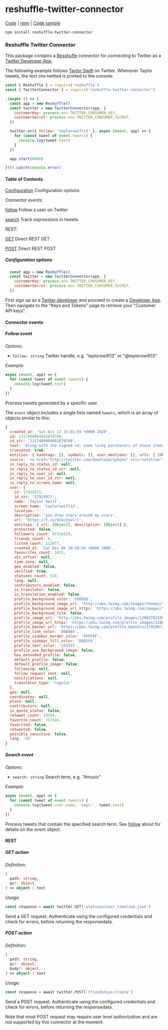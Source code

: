 # reshuffle-twitter-connector

[Code](https://github.com/reshufflehq/reshuffle-twitter-connector) |
[npm](https://www.npmjs.com/package/reshuffle-twitter-connector) |
[Code sample](https://github.com/reshufflehq/reshuffle-twitter-connector/examples)

`npm install reshuffle-twitter-connector`

### Reshuffle Twitter Connector

This package contains a [Resshufle](https://github.com/reshufflehq/reshuffle)
connector for connecting to Twitter as a
[Twitter Developer App](https://developer.twitter.com/en/docs/apps/overview).

The following example follows [Taylor Swift](https://www.taylorswift.com) on
Twitter. Whenever Taylor tweets, the text she twitted is printed to the
console:

```js
const { Reshuffle } = require('reshuffle')
const { TwitterConnector } = require('reshuffle-twitter-connector')

;(async () => {
  const app = new Reshuffle()
  const twitter = new TwitterConnector(app, {
    customerKey: process.env.TWITTER_CONSUMER_KEY,
    customerSecret: process.env.TWITTER_CONSUMER_SECRET,
  })

  twitter.on({ follow: 'taylorswift13' }, async (event, app) => {
    for (const tweet of event.tweets) {
      console.log(tweet.text)
    }
  })

  app.start(8000)

})().catch(console.error)
```

#### Table of Contents

[Configuration](#configuration) Configuration options

_Connector events_:

[follow](#follow) Follow a user on Twitter

[search](#search) Track expressions in tweets

_REST_:

[GET](#GET) Direct REST GET

[POST](#POST) Direct REST POST

##### <a name="configuration"></a>Configuration options

```js
  const app = new Reshuffle()
  const twitter = new TwitterConnector(app, {
    customerKey: process.env.TWITTER_CONSUMER_KEY,
    customerSecret: process.env.TWITTER_CONSUMER_SECRET,
  })
```

First sign up as a
[Twitter developer](https://developer.twitter.com/en/docs/developer-portal/overview) and proceed to create a
[Developer App](https://developer.twitter.com/en/docs/apps/overview). Then
navigate to the "Keys and Tokens" page to retrieve your "Customer API keys".

#### Connector events

##### <a name="follow"></a>Follow event

_Options:_

* `follow: string` Twitter handle, e.g. "taylorswift13" or "@taylorswift13"

_Example:_

```js
async (event, app) => {
  for (const tweet of event.tweets) {
    console.log(tweet.text)
  }
})
```

Process tweets generated by a specific user.

The `event` object includes a single fiels named `tweets`, which is an array
of objects similar to this:

```js
{
  created_at: 'Sat Oct 17 15:01:59 +0000 2020',
  id: 1317480984862879700,
  id_str: '1317480984862879749',
  text: 'Along with the signed cd, some lucky purchasers of these items may even receive complimentary cat hair stuck inside… https://t.co/aQ139uxVJf',
  truncated: true,
  entities: { hashtags: [], symbols: [], user_mentions: [], urls: [ [Object] ] },
  source: '<a href="http://twitter.com/download/iphone" rel="nofollow">Twitter for iPhone</a>',
  in_reply_to_status_id: null,
  in_reply_to_status_id_str: null,
  in_reply_to_user_id: null,
  in_reply_to_user_id_str: null,
  in_reply_to_screen_name: null,
  user: {
    id: 17919972,
    id_str: '17919972',
    name: 'Taylor Swift',
    screen_name: 'taylorswift13',
    location: '',
    description: 'you drew stars around my scars',
    url: 'https://t.co/9Cbc2ywlrl',
    entities: { url: [Object], description: [Object] },
    protected: false,
    followers_count: 87316619,
    friends_count: 0,
    listed_count: 112877,
    created_at: 'Sat Dec 06 10:10:54 +0000 2008',
    favourites_count: 1031,
    utc_offset: null,
    time_zone: null,
    geo_enabled: false,
    verified: true,
    statuses_count: 528,
    lang: null,
    contributors_enabled: false,
    is_translator: false,
    is_translation_enabled: false,
    profile_background_color: 'C0DEED',
    profile_background_image_url: 'http://abs.twimg.com/images/themes/theme1/bg.png',
    profile_background_image_url_https: 'https://abs.twimg.com/images/themes/theme1/bg.png',
    profile_background_tile: false,
    profile_image_url: 'http://pbs.twimg.com/profile_images/1286270219980242945/70DWScEH_normal.jpg',
    profile_image_url_https: 'https://pbs.twimg.com/profile_images/1286270219980242945/70DWScEH_normal.jpg',
    profile_banner_url: 'https://pbs.twimg.com/profile_banners/17919972/1595563550',
    profile_link_color: '0084B4',
    profile_sidebar_border_color: 'FFFFFF',
    profile_sidebar_fill_color: 'DDEEF6',
    profile_text_color: '333333',
    profile_use_background_image: false,
    has_extended_profile: false,
    default_profile: false,
    default_profile_image: false,
    following: null,
    follow_request_sent: null,
    notifications: null,
    translator_type: 'regular'
  },
  geo: null,
  coordinates: null,
  place: null,
  contributors: null,
  is_quote_status: false,
  retweet_count: 19509,
  favorite_count: 157344,
  favorited: false,
  retweeted: false,
  possibly_sensitive: false,
  lang: 'en'
}
```

##### <a name="search"></a>Search event

_Options:_

* `search: string` Search term, e.g. "#music"

_Example:_

```js
async (event, app) => {
  for (const tweet of event.tweets) {
    console.log(tweet.user.name, 'says:', tweet.text)
  }
})
```

Process tweets that contain the specified search term. See [follow](#follow)
about for details on the event object.

#### REST

##### <a name="GET"></a>GET action

_Definition:_

```ts
(
  path: string,
  qs?: object,
) => object | text
```

_Usage:_

```js
const response = await twitter.GET('statuses/user_timeline.json')
```

Send a GET request. Authenticate using the configured credentials and
check for errors, before returning the responsedata.

##### <a name="POST"></a>POST action

_Definition:_

```ts
(
  path: string,
  qs?: object,
  body?: object,
) => object | text
```

_Usage:_

```js
const response = await twitter.POST('friendships/create')
```

Send a POST request. Authenticate using the configured credentials and
check for errors, before returning the responsedata.

Note that most POST request may require user level authorization and are
not supported by this connector at the moment.

